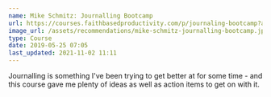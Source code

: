 ```yaml
---
name: Mike Schmitz: Journalling Bootcamp
url: https://courses.faithbasedproductivity.com/p/journaling-bootcamp?affcode=289620_cb9jt9df
image_url: /assets/recommendations/mike-schmitz-journalling-bootcamp.jpg
type: Course
date: 2019-05-25 07:05
last_updated: 2021-11-02 11:11
---
```

Journalling is something I've been trying to get better at for some time - and this course gave me plenty of ideas as well as action items to get on with it.